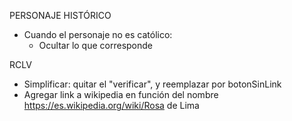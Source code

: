 PERSONAJE HISTÓRICO
- Cuando el personaje no es católico:
	- Ocultar lo que corresponde

RCLV
- Simplificar: quitar el "verificar", y reemplazar por botonSinLink
- Agregar link a wikipedia en función del nombre
    https://es.wikipedia.org/wiki/Rosa de Lima
